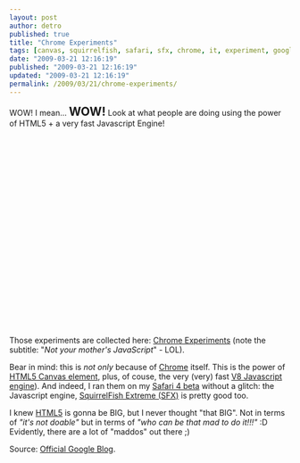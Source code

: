 ```yaml
---
layout: post
author: detro
published: true
title: "Chrome Experiments"
tags: [canvas, squirrelfish, safari, sfx, chrome, it, experiment, google, html5, curiosity, english, v8, extreme]
date: "2009-03-21 12:16:19"
published: "2009-03-21 12:16:19"
updated: "2009-03-21 12:16:19"
permalink: /2009/03/21/chrome-experiments/
---
```


WOW!
I mean... <strong style="font-size: 150%; ">WOW!</strong>
Look at what people are doing using the power of HTML5 + a very fast Javascript Engine!

<div align="center"><object width="425" height="344"><param name="movie" value="http://www.youtube.com/v/aZo-Uv7TZs8&hl=en&fs=1"></param><param name="allowFullScreen" value="true"></param><param name="allowscriptaccess" value="always"></param><embed src="http://www.youtube.com/v/aZo-Uv7TZs8&hl=en&fs=1" type="application/x-shockwave-flash" allowscriptaccess="always" allowfullscreen="true" width="425" height="344"></embed></object></div>

Those experiments are collected here: <a href="http://www.chromeexperiments.com/">Chrome Experiments</a> (note the subtitle: "<em>Not your mother's JavaScript</em>" - LOL).

Bear in mind: this is <em>not only</em> because of <a href="http://www.google.com/chrome/">Chrome</a> itself. This is the power of <a href="http://www.whatwg.org/specs/web-apps/current-work/#the-canvas-element">HTML5 Canvas element</a>, plus, of couse, the very (very) fast <a href="http://code.google.com/p/v8/">V8 Javascript engine</a>). And indeed, I ran them on my <a href="http://www.apple.com/safari/whats-new.html">Safari 4 beta</a> without a glitch: the Javascript engine, <a href="http://webkit.org/blog/214/introducing-squirrelfish-extreme/">SquirrelFish Extreme (SFX)</a> is pretty good too.

I knew <a href="http://www.whatwg.org/specs/web-apps/current-work/">HTML5</a> is gonna be BIG, but I never thought "that BIG". Not in terms of <em>"it's not doable"</em> but in terms of<em> "who can be that mad to do it!!!"</em> :D
Evidently, there are a lot of "maddos" out there ;)

Source: <a href="http://googleblog.blogspot.com/2009/03/chrome-experiments-are-here.html">Official Google Blog</a>.
